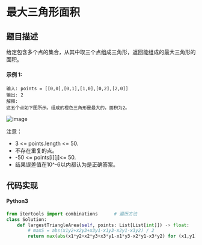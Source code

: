 # 最大三角形面积

## 题目描述
给定包含多个点的集合，从其中取三个点组成三角形，返回能组成的最大三角形的面积。

#### 示例 1:
```
输入: points = [[0,0],[0,1],[1,0],[0,2],[2,0]]
输出: 2
解释: 
这五个点如下图所示。组成的橙色三角形是最大的，面积为2。
```
![image](https://s3-lc-upload.s3.amazonaws.com/uploads/2018/04/04/1027.png)

注意：

- 3 <= points.length <= 50.
- 不存在重复的点。
- -50 <= points[i][j]<= 50.
- 结果误差值在10^-6以内都认为是正确答案。

## 代码实现
#### Python3
```python
from itertools import combinations      # 遍历方法
class Solution:
    def largestTriangleArea(self, points: List[List[int]]) -> float:
        # maxS = abs(x1y2+x2y3+x3y1-x1y3-x2y1-x3y2) / 2
        return max(abs(x1*y2+x2*y3+x3*y1-x1*y3-x2*y1-x3*y2) for (x1,y1),(x2,y2),(x3,y3) in combinations(points,3))/2
```